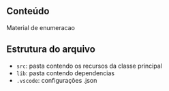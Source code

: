 ## Conteúdo

Material de enumeracao

## Estrutura do arquivo

- `src`: pasta contendo os recursos da classe principal
- `lib`: pasta contendo dependencias
- `.vscode`: configurações .json